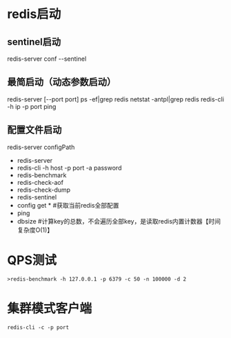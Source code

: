 # redis启动
## sentinel启动
redis-server conf --sentinel
## 最简启动（动态参数启动）
redis-server [--port port]
ps -ef|grep redis
netstat -antpl|grep redis
redis-cli -h ip -p port ping
## 配置文件启动
redis-server configPath

+ redis-server
+ redis-cli -h host -p port -a password
+ redis-benchmark
+ redis-check-aof
+ redis-check-dump
+ redis-sentinel
+ config get * #获取当前redis全部配置
+ ping
+ dbsize #计算key的总数，不会遍历全部key，是读取redis内置计数器【时间复杂度O(1)】


# QPS测试
```
>redis-benchmark -h 127.0.0.1 -p 6379 -c 50 -n 100000 -d 2
```

# 集群模式客户端
```
redis-cli -c -p port
```
